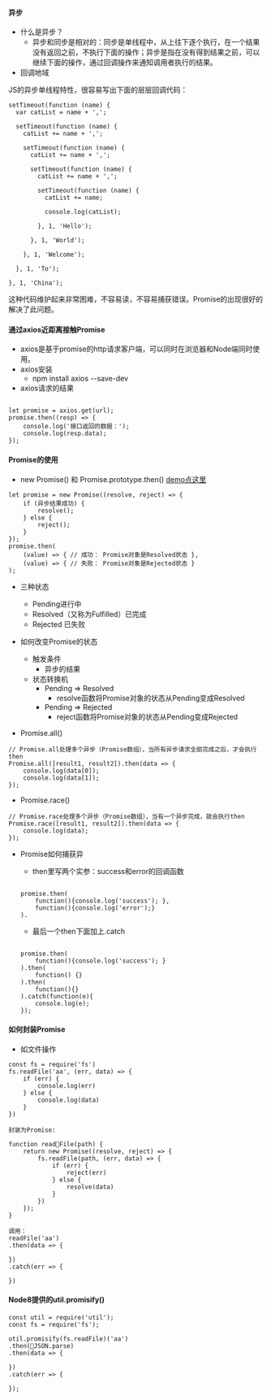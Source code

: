 #### 异步
* 什么是异步？
    * 异步和同步是相对的：同步是单线程中，从上往下逐个执行，在一个结果没有返回之前，不执行下面的操作；异步是指在没有得到结果之前，可以继续下面的操作，通过回调操作来通知调用者执行的结果。
* 回调地域

JS的异步单线程特性，很容易写出下面的层层回调代码：

```
setTimeout(function (name) {
  var catList = name + ',';

  setTimeout(function (name) {
    catList += name + ',';

    setTimeout(function (name) {
      catList += name + ',';

      setTimeout(function (name) {
        catList += name + ',';

        setTimeout(function (name) {
          catList += name;

          console.log(catList);

        }, 1, 'Hello');

      }, 1, 'World');

    }, 1, 'Welcome');

  }, 1, 'To');

}, 1, 'China');

```

这种代码维护起来非常困难，不容易读，不容易捕获错误。Promise的出现很好的解决了此问题。

#### 通过axios近距离接触Promise

* axios是基于promise的http请求客户端，可以同时在浏览器和Node端同时使用。
* axios安装
    * npm install axios --save-dev
* axios请求的结果

```

let promise = axios.get(url);
promise.then((resp) => {
    console.log('接口返回的数据：');
    console.log(resp.data);
});

```

#### Promise的使用
* new Promise() 和 Promise.prototype.then() [demo点这里](https://github.com/baoendemao/javascript-summary/tree/master/demos/demo-promise/promise-1.js)
```
let promise = new Promise((resolve, reject) => {
    if (异步结果成功) {
        resolve();
    } else {
        reject();
    }
});
promise.then(
    (value) => { // 成功： Promise对象是Resolved状态 },
    (value) => { // 失败： Promise对象是Rejected状态 }
);
```
* 三种状态
    * Pending进行中
    * Resolved（又称为Fulfilled）已完成
    * Rejected 已失败
* 如何改变Promise的状态
    * 触发条件
        * 异步的结果
    * 状态转换机
        * Pending => Resolved
            * resolve函数将Promise对象的状态从Pending变成Resolved
        * Pending => Rejected
            * reject函数将Promise对象的状态从Pending变成Rejected

* Promise.all()
```
// Promise.all处理多个异步（Promise数组），当所有异步请求全部完成之后，才会执行then
Promise.all([result1, result2]).then(data => {
    console.log(data[0]);
    console.log(data[1]);
});

```
* Promise.race()
```
// Promise.race处理多个异步（Promise数组），当有一个异步完成，就会执行then
Promise.race([result1, result2]).then(data => {
    console.log(data);
});

```
* Promise如何捕获异
    * then里写两个实参：success和error的回调函数

    ```

    promise.then(
        function(){console.log('success'); },  
        function(){console.log('error');}
    ).

    ```

    * 最后一个then下面加上.catch

    ```

    promise.then(
        function(){console.log('success'); }
    ).then(
        function() {}
    ).then(
        function(){}
    ).catch(function(e){
        console.log(e);
    });

    ```
#### 如何封装Promise
* 如文件操作
```
const fs = require('fs')
fs.readFile('aa', (err, data) => {
    if (err) {
        console.log(err)
    } else {
        console.log(data)
    }
})

封装为Promise:

function readFile(path) {
    return new Promise((resolve, reject) => {
        fs.readFile(path, (err, data) => {
            if (err) {
                reject(err)
            } else {
                resolve(data)
            }
        })
    });
}

调用：
readFile('aa')
.then(data => {

})
.catch(err => {

})

```

####  Node8提供的util.promisify()

```
const util = require('util');
const fs = require('fs');
 
util.promisify(fs.readFile)('aa')
.then(JSON.parse)
.then(data => {

})
.catch(err => {

});

```
